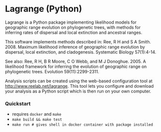 Lagrange (Python)
=================

Lagrange is a Python package implementing likelihood models for
geographic range evolution on phylogenetic trees, with methods for
inferring rates of dispersal and local extinction and ancestral
ranges.

This software implements methods described in: Ree, R H and S A
Smith. 2008. Maximum likelihood inference of geographic range
evolution by dispersal, local extinction, and cladogenesis. Systematic
Biology 57(1):4-14.

See also: Ree, R H, B R Moore, C O Webb, and M J Donoghue. 2005. A
likelihood framework for inferring the evolution of geographic range
on phylogenetic trees. Evolution 59(11):2299-2311.

Analysis scripts can be created using the web-based configuration tool
at http://www.reelab.net/lagrange. This tool lets you configure and
download your analysis as a Python script which is then run on your
own computer.

### Quickstart
- requires `docker` and `make`
- `make build && make test`
- `make run # gives shell in docker container with package installed`
